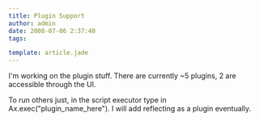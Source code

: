 ```yaml
---
title: Plugin Support
author: admin
date: 2008-07-06 2:37:40
tags: 

template: article.jade
---
```


I'm working on the plugin stuff. There are currently ~5 plugins, 2 are accessible through the UI. 

To run others just, in the script executor type in Ax.exec("plugin_name_here"). I will add reflecting as a plugin eventually.
